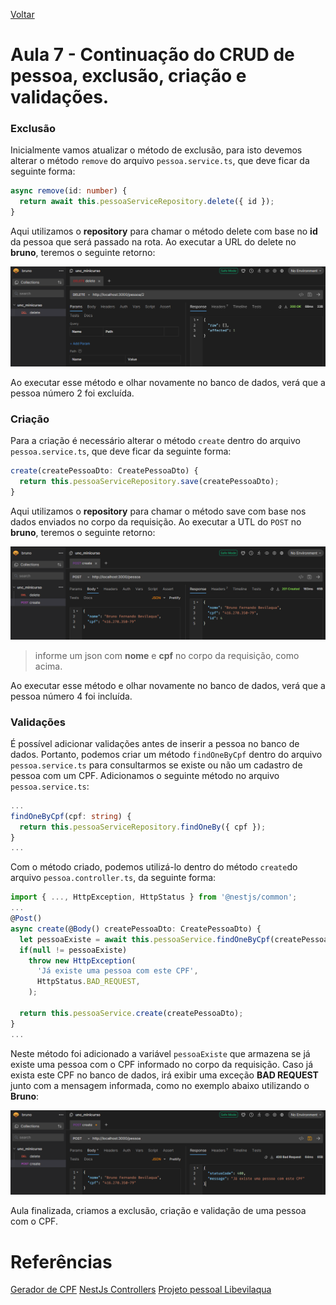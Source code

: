 [Voltar](../README.md)

# Aula 7 - Continuação do CRUD de pessoa, exclusão, criação e validações.

### Exclusão

Inicialmente vamos atualizar o método de exclusão, para isto devemos alterar o método `remove` do arquivo `pessoa.service.ts`, que deve ficar da seguinte forma:

```typescript
async remove(id: number) {
  return await this.pessoaServiceRepository.delete({ id });
}
```

Aqui utilizamos o **repository** para chamar o método delete com base no **id** da pessoa que será passado na rota. Ao 
executar a URL do delete no **bruno**, teremos o seguinte retorno:

![Retorno delete](../images/aula-7/1_retorno_delete.PNG)

Ao executar esse método e olhar novamente no banco de dados, verá que a pessoa número 2 foi excluída.

### Criação

Para a criação é necessário alterar o método `create` dentro do arquivo `pessoa.service.ts`, que deve ficar da seguinte forma:

```typescript
create(createPessoaDto: CreatePessoaDto) {
  return this.pessoaServiceRepository.save(createPessoaDto);
}
```

Aqui utilizamos o **repository** para chamar o método save com base nos dados enviados no corpo da requisição. Ao 
executar a UTL do `POST` no **bruno**, teremos o seguinte retorno:

![Retorno create](../images/aula-7/2_retorno_create.PNG)
> informe um json com **nome** e **cpf** no corpo da requisição, como acima.

Ao executar esse método e olhar novamente no banco de dados, verá que a pessoa número 4 foi incluída.

### Validações

É possível adicionar validações antes de inserir a pessoa no banco de dados. Portanto, podemos criar um método `findOneByCpf` dentro do arquivo `pessoa.service.ts` para consultarmos se existe ou não um cadastro de pessoa com um CPF. Adicionamos o seguinte método no arquivo `pessoa.service.ts`:

```typescript
...
findOneByCpf(cpf: string) {
  return this.pessoaServiceRepository.findOneBy({ cpf });
}
...
```

Com o método criado, podemos utilizá-lo dentro do método `create`do arquivo `pessoa.controller.ts`, da seguinte forma:

```typescript
import { ..., HttpException, HttpStatus } from '@nestjs/common';
...
@Post()
async create(@Body() createPessoaDto: CreatePessoaDto) {
  let pessoaExiste = await this.pessoaService.findOneByCpf(createPessoaDto.cpf);
  if(null != pessoaExiste)
    throw new HttpException(
      'Já existe uma pessoa com este CPF',
      HttpStatus.BAD_REQUEST,
    );

  return this.pessoaService.create(createPessoaDto);
}
...
```

Neste método foi adicionado a variável `pessoaExiste` que armazena se já existe uma pessoa com o CPF informado no corpo da requisição.
Caso já exista este CPF no banco de dados, irá exibir uma exceção **BAD REQUEST** junto com a mensagem informada, como no exemplo abaixo utilizando o **Bruno**:

![Requisição com validação](../images/aula-7/3_retorno_validacao.PNG)

Aula finalizada, criamos a exclusão, criação e validação de uma pessoa com o CPF.

# Referências
[Gerador de CPF](https://www.4devs.com.br/gerador_de_cpf)
[NestJs Controllers](https://docs.nestjs.com/controllers)
[Projeto pessoal Libevilaqua](https://github.com/BevilaquaBruno/libevilaqua-backend-nest)
